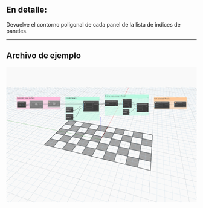 ## En detalle:
Devuelve el contorno poligonal de cada panel de la lista de índices de paneles.
___
## Archivo de ejemplo

![GetPanelPolygon](./Autodesk.DesignScript.Geometry.PanelSurface.GetPanelPolygon_img.jpg)
